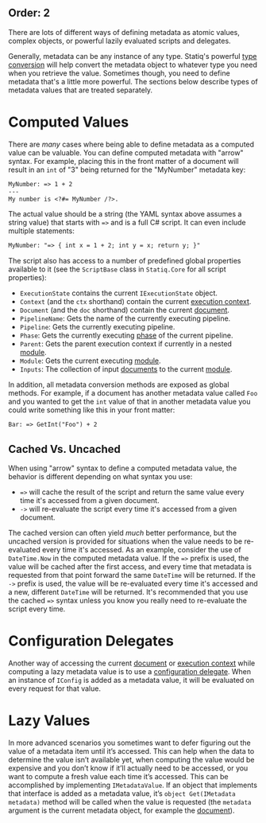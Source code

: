 Order: 2
---
There are lots of different ways of defining metadata as atomic values, complex objects, or powerful lazily evaluated scripts and delegates.

Generally, metadata can be any instance of any type. Statiq's powerful [type conversion](xref:accessing-metadata#type-conversion) will help convert the metadata object to whatever type you need when you retrieve the value. Sometimes though, you need to define metadata that's a little more powerful. The sections below describe types of metadata values that are treated separately.

# Computed Values

There are _many_ cases where being able to define metadata as a computed value can be valuable. You can define computed metadata with "arrow" syntax. For example, placing this in the front matter of a document will result in an `int` of "3" being returned for the "MyNumber" metadata key:

```txt
MyNumber: => 1 + 2
---
My number is <?#= MyNumber /?>.
```

The actual value should be a string (the YAML syntax above assumes a string value) that starts with `=>` and is a full C# script. It can even include multiple statements:

```txt
MyNumber: "=> { int x = 1 + 2; int y = x; return y; }"
```

The script also has access to a number of predefined global properties available to it (see the `ScriptBase` class in `Statiq.Core` for all script properties):

- `ExecutionState` contains the current `IExecutionState` object.
- `Context` (and the `ctx` shorthand) contain the current [execution context](xref:execution#execution-context).
- `Document` (and the `doc` shorthand) contain the current [document](xref:documents-and-metadata).
- `PipelineName`: Gets the name of the currently executing pipeline.
- `Pipeline`: Gets the currently executing pipeline.
- `Phase`: Gets the currently executing [phase](xref:pipelines-and-modules#phases) of the current pipeline.
- `Parent`: Gets the parent execution context if currently in a nested [module](xref:about-modules).
- `Module`: Gets the current executing [module](xref:about-modules).
- `Inputs`: The collection of input [documents](xref:documents-and-metadata) to the current [module](xref:about-modules).

In addition, all metadata conversion methods are exposed as global methods. For example, if a document has another metadata value called `Foo` and you wanted to get the `int` value of that in another metadata value you could write something like this in your front matter:

```
Bar: => GetInt("Foo") + 2
```

## Cached Vs. Uncached

When using "arrow" syntax to define a computed metadata value, the behavior is different depending on what syntax you use:

- `=>` will cache the result of the script and return the same value every time it's accessed from a given document.
- `->` will re-evaluate the script every time it's accessed from a given document.

The cached version can often yield _much_ better performance, but the uncached version is provided for situations when the value needs to be re-evaluated every time it's accessed. As an example, consider the use of `DateTime.Now` in the computed metadata value. If the `=>` prefix is used, the value will be cached after the first access, and every time that metadata is requested from that point forward the same `DateTime` will be returned. If the `->` prefix is used, the value will be re-evaluated every time it's accessed and a new, different `DateTime` will be returned. It's recommended that you use the cached `=>` syntax unless you know you really need to re-evaluate the script every time.

# Configuration Delegates

Another way of accessing the current [document](xref:documents-and-metadata) or [execution context](xref:execution#execution-context) while computing a lazy metadata value is to use a [configuration delegate](xref:configuration-delegates). When an instance of `IConfig` is added as a metadata value, it will be evaluated on every request for that value.

# Lazy Values

In more advanced scenarios you sometimes want to defer figuring out the value of a metadata item until it’s accessed. This can help when the data to determine the value isn’t available yet, when computing the value would be expensive and you don’t know if it’ll actually need to be accessed, or you want to compute a fresh value each time it’s accessed. This can be accomplished by implementing `IMetadataValue`. If an object that implements that interface is added as a metadata value, it’s `object Get(IMetadata metadata)` method will be called when the value is requested (the `metadata` argument is the current metadata object, for example the [document](xref:documents-and-metadata)).